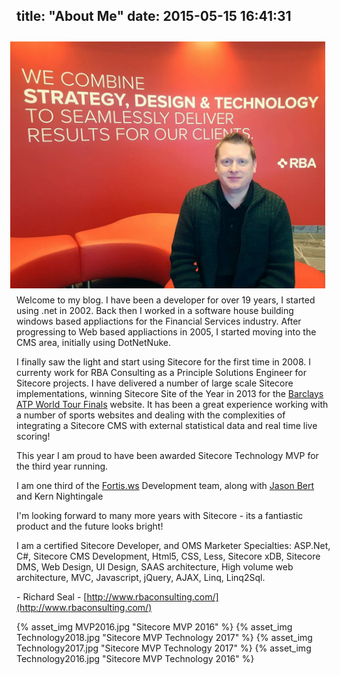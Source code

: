 title: "About Me"
date: 2015-05-15 16:41:31
---

<img src="index/me.jpg" alt="Richard Seal" style="float:right; margin:10px" />

Welcome to my blog. I have been a developer for over 19 years, I started using .net in 2002. Back then I worked in a software house building windows based appliactions for the Financial Services industry. After progressing to Web based appliactions in 2005, I started moving into the CMS area, initially using DotNetNuke. 

I finally saw the light and start using Sitecore for the first time in 2008. I currenty work for RBA Consulting as a Principle Solutions Engineer for Sitecore projects. I have delivered a number of large scale Sitecore implementations, winning Sitecore Site of the Year in 2013 for the [Barclays ATP World Tour Finals](http://www.barclaysatpworldtourfinals.com) website. It has been a great experience working with a number of sports websites and dealing with the complexities of integrating a Sitecore CMS with external statistical data and real time live scoring!

This year I am proud to have been awarded Sitecore Technology MVP for the third year running.

I am one third of the [Fortis.ws](http://fortis.ws) Development team, along with [Jason Bert](http://www.jasonbert.com) and Kern Nightingale

I'm looking forward to many more years with Sitecore - its a fantiastic product and the future looks bright! 

I am a certified Sitecore Developer, and OMS Marketer Specialties: ASP.Net, C#, Sitecore CMS Development, Html5, CSS, Less, Sitecore xDB, Sitecore DMS, Web Design, UI Design, SAAS architecture, High volume web architecture, MVC, Javascript, jQuery, AJAX, Linq, Linq2Sql.

\- Richard Seal
\- [http://www.rbaconsulting.com/](http://www.rbaconsulting.com/)

{% asset_img MVP2016.jpg "Sitecore MVP 2016" %} {% asset_img Technology2018.jpg "Sitecore MVP Technology 2017" %} {% asset_img Technology2017.jpg "Sitecore MVP Technology 2017" %} {% asset_img Technology2016.jpg "Sitecore MVP Technology 2016" %}